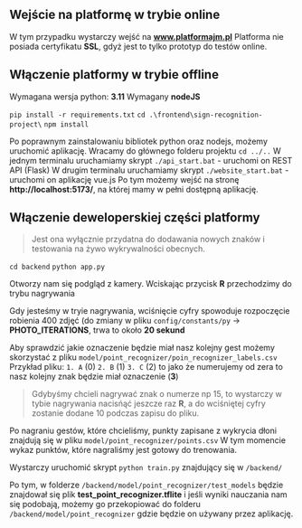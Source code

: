 ## Wejście na platformę w trybie online

W tym przypadku wystarczy wejść na **www.platformajm.pl**
Platforma nie posiada certyfikatu **SSL**, gdyż jest to tylko prototyp do testów online.
## Włączenie platformy w trybie offline

Wymagana wersja python: **3.11**
Wymagany **nodeJS**

`pip install -r requirements.txt`
`cd .\frontend\sign-recognition-project\`
`npm install`

Po poprawnym zainstalowaniu bibliotek python oraz nodejs, możemy uruchomić aplikację.
Wracamy do głównego folderu projektu `cd ../..`
W jednym terminalu uruchamiamy skrypt `./api_start.bat` - uruchomi on REST API (Flask)
W drugim terminalu uruchamiamy skrypt `./website_start.bat` - uruchomi on aplikację vue.js
Po tym możemy wejść na stronę **http://localhost:5173/**, na której mamy w pełni dostępną aplikację.


## Włączenie deweloperskiej części platformy
> Jest ona wyłącznie przydatna do dodawania nowych znaków i testowania na żywo wykrywalności obecnych.
> 
`cd backend`
`python app.py`

Otworzy nam się podgląd z kamery.
Wciskając przycisk **R** przechodzimy do trybu nagrywania

Gdy jesteśmy w tryie nagrywania, wciśnięcie cyfry spowoduje rozpoczęcie robienia 400 zdjęć (do zmiany w pliku `config/constants/py` -> **PHOTO_ITERATIONS**, trwa to około **20 sekund**

Aby sprawdzić jakie oznaczenie będzie miał nasz kolejny gest możemy skorzystać z pliku 
`model/point_recognizer/poin_recognizer_labels.csv`
Przykład pliku:
`1. A` (0)
`2. B` (1)
`3. C` (2)
to jako że numerujemy od zera to nasz kolejny znak będzie miał oznaczenie (**3**)
> Gdybyśmy chcieli nagrywać znak o numerze np 15, to wystarczy w tybie nagrywania nacisńąć jeszcze raz **R**, a do wciśniętej cyfry zostanie dodane 10 podczas zapisu do pliku.

Po nagraniu gestów, które chcieliśmy, punkty zapisane z wykrycia dłoni znajdują się w pliku 
`model/point_recognizer/points.csv`
W tym momencie wykaz punktów, które nagraliśmy jest gotowy do trenowania.

Wystarczy uruchomić skrypt `python train.py` znajdujący się w `/backend/`

Po tym, w folderze `/backend/model/point_recognizer/test_models` będzie znajdował się plik 
**test_point_recognizer.tflite** i jeśli wyniki nauczania nam się podobają, możemy go przekopiować do folderu `/backend/model/point_recognizer` gdzie będzie on używany przez aplikację.
